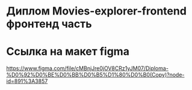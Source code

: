 # Диплом Movies-explorer-frontend фронтенд часть

# Ссылка на макет figma
https://www.figma.com/file/cMBnjJre0jOV8CRz1yJM07/Diploma-%D0%92%D0%BE%D0%BB%D0%B5%D1%80%D0%B0(Copy)?node-id=891%3A3857